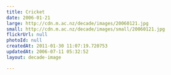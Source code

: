 ```yaml
---
title: Cricket
date: 2006-01-21
large: http://cdn.m.ac.nz/decade/images/20060121.jpg
small: http://cdn.m.ac.nz/decade/images/small/20060121.jpg
flickrUrl: null
photoId: null
createdAt: 2011-01-30 11:07:19.720753
updatedAt: 2006-07-11 05:32:52
layout: decade-image

---
```


